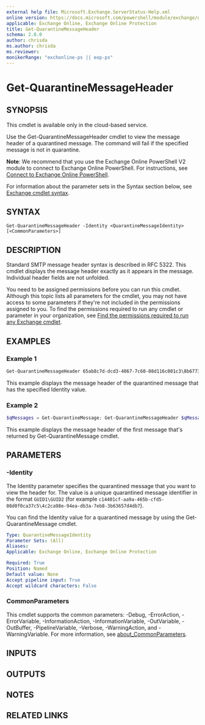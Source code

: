 ```yaml
---
external help file: Microsoft.Exchange.ServerStatus-Help.xml
online version: https://docs.microsoft.com/powershell/module/exchange/get-quarantinemessageheader
applicable: Exchange Online, Exchange Online Protection
title: Get-QuarantineMessageHeader
schema: 2.0.0
author: chrisda
ms.author: chrisda
ms.reviewer:
monikerRange: "exchonline-ps || eop-ps"
---
```


# Get-QuarantineMessageHeader

## SYNOPSIS
This cmdlet is available only in the cloud-based service.

Use the Get-QuarantineMessageHeader cmdlet to view the message header of a quarantined message. The command will fail if the specified message is not in quarantine.

**Note**: We recommend that you use the Exchange Online PowerShell V2 module to connect to Exchange Online PowerShell. For instructions, see [Connect to Exchange Online PowerShell](https://docs.microsoft.com/powershell/exchange/connect-to-exchange-online-powershell).

For information about the parameter sets in the Syntax section below, see [Exchange cmdlet syntax](https://docs.microsoft.com/powershell/exchange/exchange-cmdlet-syntax).

## SYNTAX

```
Get-QuarantineMessageHeader -Identity <QuarantineMessageIdentity> [<CommonParameters>]
```

## DESCRIPTION
Standard SMTP message header syntax is described in RFC 5322. This cmdlet displays the message header exactly as it appears in the message. Individual header fields are not unfolded.

You need to be assigned permissions before you can run this cmdlet. Although this topic lists all parameters for the cmdlet, you may not have access to some parameters if they're not included in the permissions assigned to you. To find the permissions required to run any cmdlet or parameter in your organization, see [Find the permissions required to run any Exchange cmdlet](https://docs.microsoft.com/powershell/exchange/find-exchange-cmdlet-permissions).

## EXAMPLES

### Example 1
```powershell
Get-QuarantineMessageHeader 65ab8c7d-dcd3-4067-7c60-08d116c001c3\8b677327-0ef3-166b-e108-ff6cb380d191
```

This example displays the message header of the quarantined message that has the specified Identity value.

### Example 2
```powershell
$qMessages = Get-QuarantineMessage; Get-QuarantineMessageHeader $qMessages[0].Identity
```

This example displays the message header of the first message that's returned by Get-QuarantineMessage cmdlet.

## PARAMETERS

### -Identity
The Identity parameter specifies the quarantined message that you want to view the header for. The value is a unique quarantined message identifier in the format `GUID1\GUID2` (for example `c14401cf-aa9a-465b-cfd5-08d0f0ca37c5\4c2ca98e-94ea-db3a-7eb8-3b63657d4db7`).

You can find the Identity value for a quarantined message by using the Get-QuarantineMessage cmdlet.

```yaml
Type: QuarantineMessageIdentity
Parameter Sets: (All)
Aliases:
Applicable: Exchange Online, Exchange Online Protection

Required: True
Position: Named
Default value: None
Accept pipeline input: True
Accept wildcard characters: False
```

### CommonParameters
This cmdlet supports the common parameters: -Debug, -ErrorAction, -ErrorVariable, -InformationAction, -InformationVariable, -OutVariable, -OutBuffer, -PipelineVariable, -Verbose, -WarningAction, and -WarningVariable. For more information, see [about_CommonParameters](https://go.microsoft.com/fwlink/p/?LinkID=113216).

## INPUTS

###  

## OUTPUTS

###  

## NOTES

## RELATED LINKS

